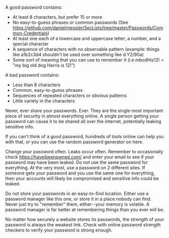 A good password contains:
- At least 8 characters, but prefer 15 or more
- No easy-to-guess phrases or common passwords (See https://github.com/danielmiessler/SecLists/tree/master/Passwords/Common-Credentials)
- At least one each of a lowercase and uppercase letter, a number, and a special character
- A sequence of characters with no observable pattern (example: things like a1b2c3d4 shouldn't be used over something like d.Y2/90a)
- Some sort of meaning that you can use to remember it (i.e mbodHis12! = "my big old dog Harris is 12!")

A bad password contains:
- Less than 8 characters
- Common, easy-to-guess phrases
- Sequences of repeated characters or obvious patterns
- Little variety in the characters

Never, ever share your passwords. Ever. They are the single most important piece of security in almost everything online. A single person getting your password can cause it to be shared all over the internet, potentially leaking sensitive info.

If you can't think of a good password, hundreds of tools online can help you with that, or you can use the random password generator on here.

Change your password often. Leaks occur often. Remember to occasionally check https://haveibeenpwned.com/ and enter your email to see if your password may have been leaked.
Do not use the same password for everything. At the very most, use a password on 2 different sites. If someone gets your password and you use the same one for everything, then your accounts will likely be compromised and sensitive info could be leaked.

Do not store your passwords in an easy-to-find location. Either use a password manager like this one, or store it in a place nobody can find. Never just try to "remember" them, either--your memory is volatile. A password manager is far better at remembering things than you ever will be.

No matter how securely a website stores its passwords, the strength of your password is always the weakest link. Check with online password strength checkers to verify your password is strong enough. 
